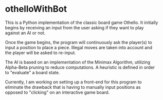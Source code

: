 # othelloWithBot
This is a Python implementation of the classic board game Othello. It initially begins by receiving an input from the user asking if they want to play against an AI or not.

Once the game begins, the program will continuously ask the player(s) to input a position to place a piece. Illegal moves are taken into account and the player will be asked to re-input.

The AI is based on an implementation of the Minimax Algorithm, utilizing Alpha-Beta pruning to reduce computations. A heuristic is defined in order to "evaluate" a board state.

Currently, I am working on setting up a front-end for this program to eliminate the drawback that is having to manually input positions as opposed to "clicking" on an interactive game board.
